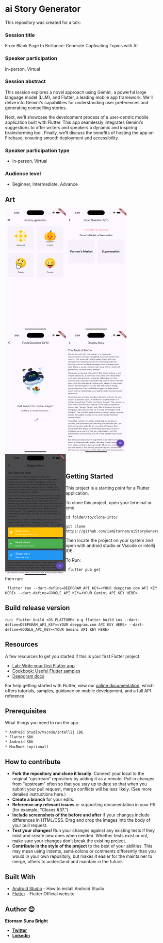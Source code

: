 # ai Story Generator

This repository was created for a talk:

### Session title
From Blank Page to Brilliance: Generate Captivating Topics with AI

### Speaker participation
In-person, Virtual

### Session abstract
This session explores a novel approach using Gemini, a powerful large language model (LLM), and Flutter, a leading mobile app framework. We'll delve into Gemini's capabilities for understanding user preferences and generating compellling stories.

Next, we'll showcase the development process of a user-centric mobile application built with Flutter. This app seamlessly integrates Gemini's suggestions to offer writers and speakers a dynamic and inspiring brainstorming tool. Finally, we'll discuss the benefits of hosting the app on Firebase, ensuring smooth deployment and accessibility.

### Speaker participation type
- In-person, Virtual

### Audience level
- Beginner, Intermediate, Advance

## Art
<p>
<tr>
    <td><img align="left" src="https://raw.githubusercontent.com/iamEtornam/aiStoryGenerator/main/screenshots/art_1.png" width="200" height="400"/></td>
    <td><img src="https://raw.githubusercontent.com/iamEtornam/aiStoryGenerator/main/screenshots/art_2.png" width="200" height="400"/></td> 
</tr>
</br>
<tr>
    <td><img align="left" src="https://raw.githubusercontent.com/iamEtornam/aiStoryGenerator/main/screenshots/art_3.png" width="200" height="400"/></td>
    <td><img src="https://raw.githubusercontent.com/iamEtornam/aiStoryGenerator/main/screenshots/art_4.png" width="200" height="400"/></td> 
</tr>
</br>
<tr>
    <td><img align="left" src="https://raw.githubusercontent.com/iamEtornam/aiStoryGenerator/main/screenshots/art_5.png" width="200" height="400"/></td>
       <td><p></p></td>
</tr>
</p>
</br>

## Getting Started

This project is a starting point for a Flutter application.

To clone this project,
open your terminal or cmd

```
cd folder/to/clone-into/
```

```
git clone https://github.com/iamEtornam/aiStoryGenerator.git
```

Then
locate the project on your system and open with android studio or Vscode or intellij IDE.

To Run:
```
 flutter pub get

```
then run:

```
 flutter run --dart-define=DEEPGRAM_API_KEY=<YOUR deepgram.com API KEY HERE> --dart-define=GOOGLE_API_KEY=<YOUR Gemini API KEY HERE>

```

## Build release version

```
run: flutter build <OS PLATFORM> e.g flutter build ios --dart-define=DEEPGRAM_API_KEY=<YOUR deepgram.com API KEY HERE> --dart-define=GOOGLE_API_KEY=<YOUR Gemini API KEY HERE>
```


## Resources

A few resources to get you started if this is your first Flutter project:

- [Lab: Write your first Flutter app](https://flutter.dev/docs/get-started/codelab)
- [Cookbook: Useful Flutter samples](https://flutter.dev/docs/cookbook)
- [Deepgram docs](https://deepgram.com/)

For help getting started with Flutter, view our
[online documentation](https://flutter.dev/docs), which offers tutorials,
samples, guidance on mobile development, and a full API reference.

## Prerequisites

What things you need to run the app

```
* Android Studio/Vscode/Intellij IDE
* Flutter SDK
* Android SDK
* MacBook (optional)
```

## How to contribute

- **Fork the repository and clone it locally**. Connect your local to the original “upstream” repository by adding it as a remote. Pull in changes from “upstream” often so that you stay up to date so that when you submit your pull request, merge conflicts will be less likely. (See more detailed instructions here.)
- **Create a branch** for your edits.
- **Reference any relevant issues** or supporting documentation in your PR (for example, “Closes #37.”)
- **Include screenshots of the before and after** if your changes include differences in HTML/CSS. Drag and drop the images into the body of your pull request.
- **Test your changes!** Run your changes against any existing tests if they exist and create new ones when needed. Whether tests exist or not, make sure your changes don’t break the existing project.
- **Contribute in the style of the project** to the best of your abilities. This may mean using indents, semi-colons or comments differently than you would in your own repository, but makes it easier for the maintainer to merge, others to understand and maintain in the future.

## Built With

- [Android Studio](https://developer.android.com/studio/install) - How to install Android Studio
- [Flutter](https://flutter.dev) - Flutter Official website

## Author 😊

**Etornam Sunu Bright**

- [**Twitter**](https://bit.ly/3ivb9GC)
- [**Linkedin**](https://bit.ly/3iyxOl8)